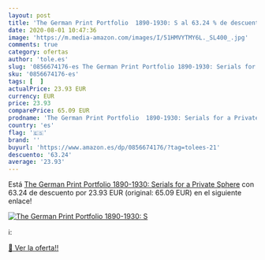 ```yaml
---
layout: post
title: 'The German Print Portfolio  1890-1930: S al 63.24 % de descuento'
date: 2020-08-01 10:47:36
image: 'https://m.media-amazon.com/images/I/51HMVYTMY6L._SL400_.jpg'
comments: true
category: ofertas
author: 'tole.es'
slug: '0856674176-es The German Print Portfolio 1890-1930: Serials for a...'
sku: '0856674176-es'
tags: [  ]
actualPrice: 23.93 EUR
currency: EUR
price: 23.93
comparePrice: 65.09 EUR
prodname: 'The German Print Portfolio  1890-1930: Serials for a Private Sphere'
country: 'es'
flag: '🇪🇸'
brand: ''
buyurl: 'https://www.amazon.es/dp/0856674176/?tag=tolees-21'
descuento: '63.24'
average: '23.93'
---
```


Está [The German Print Portfolio  1890-1930: Serials for a Private Sphere](https://www.amazon.es/dp/0856674176/?tag=tolees-21) con 63.24 de descuento por 23.93 EUR (original: 65.09 EUR) en el siguiente enlace!

[![The German Print Portfolio  1890-1930: S](https://m.media-amazon.com/images/I/51HMVYTMY6L._SL400_.jpg)](https://www.amazon.es/dp/0856674176/?tag=tolees-21)

ℹ️:


[🛒 Ver la oferta!!](https://www.amazon.es/dp/0856674176/?tag=tolees-21)
